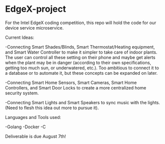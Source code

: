 # EdgeX-project
For the Intel EdgeX coding competition, this repo will hold the code for our device service microservice.

Current Ideas:

-Connecting Smart Shades/Blinds, Smart Thermostat/Heating equipment, and Smart Water Controller to make it simpler to take care of indoor plants. The user can control all these setting on their phone and maybe get alerts when the plant may be in danger (according to their own specifications, getting too much sun, or underwatered, etc.). Too ambitious to connect it to a database or to automate it, but these concepts can be expanded on later.

-Connecting Smart Home Sensors, Smart Cameras, Smart Home Controllers, and Smart Door Locks to create a more centralized home security system.

-Connecting Smart Lights and Smart Speakers to sync music with the lights. (Need to flesh this idea out more to pursue it).

Languages and Tools used:

-Golang
-Docker
-C


Deliverable is due August 7th!
